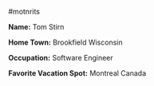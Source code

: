 #motnrits

**Name:** Tom Stirn

**Home Town:** Brookfield Wisconsin

**Occupation:** Software Engineer

**Favorite Vacation Spot:** Montreal Canada